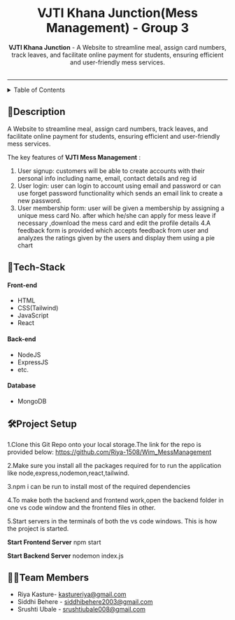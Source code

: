 <h1 align="center">
  
   
  </a>
  <br>
  VJTI Khana Junction(Mess Management) - Group 3
</h1>

<div align="center">
   <strong>VJTI Khana Junction</strong> - A Website to streamline meal, assign card numbers, track leaves, and facilitate online payment for students, ensuring efficient and user-friendly mess services. <br> <br>

</div>
<hr>

<details>
<summary>Table of Contents</summary>

- [Description](#description) 
- [Tech Stack](#tech-stack)
- [Project Setup](#project-setup)
- [Team Members](#team-members)


</details>

## 📝Description

A Website to streamline meal, assign card numbers, track leaves, and facilitate online payment for students, ensuring efficient and user-friendly mess services.

The key features of **VJTI Mess Management** :
1. User signup: customers will be able to create accounts with their personal info including name, email, contact details and reg id  
2. User login: user can login to account using email and password or can use forget password functionality which sends an email link to create a new password.
3. User membership form: user will be given a membership by assigning a unique mess card No. after which he/she can apply for mess leave if necessary ,download the mess card and edit the profile details
4.A feedback form is provided which accepts feedback from user and analyzes the ratings given by the users and display them using a pie chart

## 🤖Tech-Stack

#### Front-end
- HTML
- CSS(Tailwind)
- JavaScript
- React

#### Back-end
- NodeJS
- ExpressJS
- etc.

#### Database
- MongoDB

## 🛠Project Setup

1.Clone this Git Repo onto your local storage.The link for the repo is provided below:
https://github.com/Riya-1508/Wim_MessManagement

2.Make sure you install all the packages required for to run the application like node,express,nodemon,react,tailwind.

3.npm i can be run to install most of the required dependencies

4.To make both the backend and frontend work,open the backend folder in one vs code window and the frontend files in other.

5.Start servers in the terminals of both the vs code windows.
This is how the project is started.

**Start Frontend Server**
npm start

**Start Backend Server**
nodemon index.js



## 👨‍💻Team Members

- Riya Kasture- kastureriya@gmail.com 
- Siddhi Behere - siddhibehere2003@gmail.com
- Srushti Ubale - srushtiubale008@gmail.com

